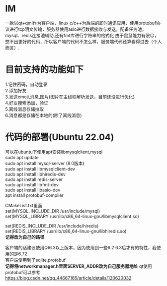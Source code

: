 # IM
一款以qt+qml作为客户端，linux c/c++为后端的即时通讯应用，使用protobuf协议进行tcp明文传输，服务器使用asio进行数据接收与发送，配备任务池，mysql、redis连接池辅助,还有fmt库进行字符串的格式化
由于鼠鼠能力有限😔，憋不出更好的代码，所以客户端的代码不怎么样，服务端代码还算看得过去（个人而言）.
# 目前支持的功能如下
1.记住密码，自动登录  
2.添加好友  
3.发送emoji,消息,图片(图片在主线程解析发送，目前还没进行优化)  
4.好友搜索添加，验证  
5.离线消息存储拉取  
6.消息都是存储在本地的(除了离线消息)  

# 代码的部署(Ubuntu 22.04)
可以在ubuntu下使用apt安装libmysqlclient,mysql  
sudo apt update  
sudo apt install mysql-server  (8.0版本)  
sudo apt install libmysqlclient-dev  
sudo apt install libhiredis-dev  
sudo apt install redis-server  
sudo apt install libfmt-dev  
sudo apt install libasio-dev  
 apt install protobuf-compiler

CMakeList.txt里面  
set(MYSQL_INCLUDE_DIR /usr/include/mysql)  
set(MYSQL_LIBRARY /usr/lib/x86_64-linux-gnu/libmysqlclient.so)  
  
set(REDIS_INCLUDE_DIR /usr/include/hiredis)  
set(REDIS_LIBRARY /usr/lib/x86_64-linux-gnu/libhiredis.so)  
**记得改为自己的路径**  

客户端的话建议使用Qt6.3以上版本，因为使用到一些6.2 6.3后才有的特性，我使用的是6.72  
客户端使用到了sqlite,protobuf  
**记得将networkmanager.h里面SERVER_ADDR改为自己服务器地址**
qt使用protobuf可以参考  
https://blog.csdn.net/qq_44667165/article/details/120620032

